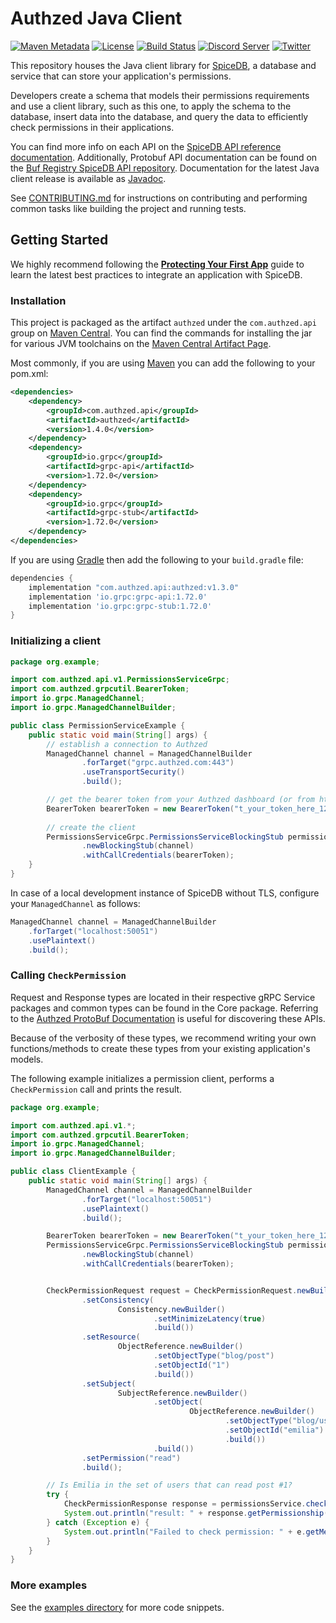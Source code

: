 # Authzed Java Client

[![Maven Metadata](https://img.shields.io/maven-metadata/v?metadataUrl=https%3A%2F%2Frepo1.maven.org%2Fmaven2%2Fcom%2Fauthzed%2Fapi%2Fauthzed%2Fmaven-metadata.xml)](https://search.maven.org/artifact/com.authzed.api/authzed)
[![License](https://img.shields.io/badge/license-Apache--2.0-blue.svg)](https://www.apache.org/licenses/LICENSE-2.0.html)
[![Build Status](https://github.com/authzed/authzed-java/workflows/build/badge.svg)](https://github.com/authzed/authzed-java/actions)
[![Discord Server](https://img.shields.io/discord/844600078504951838?color=7289da&logo=discord "Discord Server")](https://discord.gg/jTysUaxXzM)
[![Twitter](https://img.shields.io/twitter/follow/authzed?color=%23179CF0&logo=twitter&style=flat-square)](https://twitter.com/authzed)

This repository houses the Java client library for [SpiceDB], a database and service that can store your application's permissions.

Developers create a schema that models their permissions requirements and use a client library, such as this one, to apply the schema to the database, insert data into the database, and query the data to efficiently check permissions in their applications.

You can find more info on each API on the [SpiceDB API reference documentation].
Additionally, Protobuf API documentation can be found on the [Buf Registry SpiceDB API repository].
Documentation for the latest Java client release is available as [Javadoc].

See [CONTRIBUTING.md] for instructions on contributing and performing common tasks like building the project and running tests.

[Authzed]: https://authzed.com
[SpiceDB]: https://github.com/authzed/spicedb
[SpiceDB API Reference documentation]: https://authzed.com/docs/spicedb/api/http-api
[Buf Registry SpiceDB API repository]: https://buf.build/authzed/api/docs/main
[CONTRIBUTING.md]: CONTRIBUTING.md
[Javadoc]: https://authzed.github.io/authzed-java/index.html

## Getting Started

We highly recommend following the **[Protecting Your First App]** guide to learn the latest best practices to integrate an application with SpiceDB.

[Protecting Your First App]: https://authzed.com/docs/guides/first-app

### Installation

This project is packaged as the artifact `authzed` under the `com.authzed.api` group on [Maven Central].
You can find the commands for installing the jar for various JVM toolchains on the [Maven Central Artifact Page].

Most commonly, if you are using [Maven] you can add the following to your pom.xml:

```xml
<dependencies>
    <dependency>
        <groupId>com.authzed.api</groupId>
        <artifactId>authzed</artifactId>
        <version>1.4.0</version>
    </dependency>
    <dependency>
        <groupId>io.grpc</groupId>
        <artifactId>grpc-api</artifactId>
        <version>1.72.0</version>
    </dependency>
    <dependency>
        <groupId>io.grpc</groupId>
        <artifactId>grpc-stub</artifactId>
        <version>1.72.0</version>
    </dependency>
</dependencies>
```

If you are using [Gradle] then add the following to your `build.gradle` file:

```groovy
dependencies {
    implementation "com.authzed.api:authzed:v1.3.0"
    implementation 'io.grpc:grpc-api:1.72.0'
    implementation 'io.grpc:grpc-stub:1.72.0'
}
```

[Maven Central]: https://maven.apache.org/repository/index.html
[Maven Central Artifact Page]: https://search.maven.org/artifact/com.authzed.api/authzed
[Maven]: https://maven.apache.org
[Gradle]: https://gradle.org/

### Initializing a client


```java
package org.example;

import com.authzed.api.v1.PermissionsServiceGrpc;
import com.authzed.grpcutil.BearerToken;
import io.grpc.ManagedChannel;
import io.grpc.ManagedChannelBuilder;

public class PermissionServiceExample {
    public static void main(String[] args) {
        // establish a connection to Authzed
        ManagedChannel channel = ManagedChannelBuilder
                .forTarget("grpc.authzed.com:443")
                .useTransportSecurity()
                .build();

        // get the bearer token from your Authzed dashboard (or from https://app.authzed.cloud)
        BearerToken bearerToken = new BearerToken("t_your_token_here_1234567deadbeef");
        
        // create the client
        PermissionsServiceGrpc.PermissionsServiceBlockingStub permissionsService = PermissionsServiceGrpc
                .newBlockingStub(channel)
                .withCallCredentials(bearerToken);
    }
}
```

In case of a local development instance of SpiceDB without TLS, configure your `ManagedChannel` as follows:

```java
ManagedChannel channel = ManagedChannelBuilder
    .forTarget("localhost:50051")
    .usePlaintext()
    .build();
```

[grpc-java]: https://github.com/grpc/grpc-java
[Bearer Token]: https://authzed.com/docs/reference/api#authentication
[Authzed dashboard]: https://app.authzed.cloud/

### Calling `CheckPermission`

Request and Response types are located in their respective gRPC Service packages and common types can be found in the Core package.
Referring to the [Authzed ProtoBuf Documentation] is useful for discovering these APIs.

Because of the verbosity of these types, we recommend writing your own functions/methods to create these types from your existing application's models.

The following example initializes a permission client, performs a `CheckPermission` call and prints the result.

[Authzed Protobuf Documentation]: https://buf.build/authzed/api/docs/main

```java
package org.example;

import com.authzed.api.v1.*;
import com.authzed.grpcutil.BearerToken;
import io.grpc.ManagedChannel;
import io.grpc.ManagedChannelBuilder;

public class ClientExample {
    public static void main(String[] args) {
        ManagedChannel channel = ManagedChannelBuilder
                .forTarget("localhost:50051")
                .usePlaintext()
                .build();

        BearerToken bearerToken = new BearerToken("t_your_token_here_1234567deadbeef");
        PermissionsServiceGrpc.PermissionsServiceBlockingStub permissionsService = PermissionsServiceGrpc
                .newBlockingStub(channel)
                .withCallCredentials(bearerToken);


        CheckPermissionRequest request = CheckPermissionRequest.newBuilder()
                .setConsistency(
                        Consistency.newBuilder()
                                .setMinimizeLatency(true)
                                .build())
                .setResource(
                        ObjectReference.newBuilder()
                                .setObjectType("blog/post")
                                .setObjectId("1")
                                .build())
                .setSubject(
                        SubjectReference.newBuilder()
                                .setObject(
                                        ObjectReference.newBuilder()
                                                .setObjectType("blog/user")
                                                .setObjectId("emilia")
                                                .build())
                                .build())
                .setPermission("read")
                .build();

        // Is Emilia in the set of users that can read post #1?
        try {
            CheckPermissionResponse response = permissionsService.checkPermission(request);
            System.out.println("result: " + response.getPermissionship().getValueDescriptor().getName());
        } catch (Exception e) {
            System.out.println("Failed to check permission: " + e.getMessage());
        }
    }
}
```


### More examples

See the [examples directory] for more code snippets.

[examples directory]: /examples